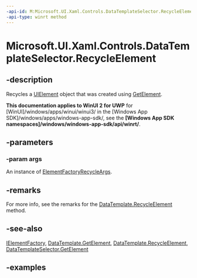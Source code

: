 ```yaml
---
-api-id: M:Microsoft.UI.Xaml.Controls.DataTemplateSelector.RecycleElement(Microsoft.UI.Xaml.ElementFactoryRecycleArgs)
-api-type: winrt method
---
```


<!-- Method syntax.
public void DataTemplateSelector.RecycleElement(ElementFactoryRecycleArgs args)
-->

# Microsoft.UI.Xaml.Controls.DataTemplateSelector.RecycleElement

## -description

Recycles a [UIElement](../microsoft.ui.xaml/uielement.md) object that was created using [GetElement](datatemplateselector_getelement_445960756.md).

**This documentation applies to WinUI 2 for UWP** for [WinUI]/windows/apps/winui/winui3/ in the [Windows App SDK]/windows/apps/windows-app-sdk/, see the **[Windows App SDK namespaces]/windows/windows-app-sdk/api/winrt/**.

## -parameters

### -param args

An instance of [ElementFactoryRecycleArgs](../microsoft.ui.xaml/elementfactoryrecycleargs.md).

## -remarks

For more info, see the remarks for the [DataTemplate.RecycleElement](/uwp/api/windows.ui.xaml.datatemplate.recycleelement(windows.ui.xaml.elementfactoryrecycleargs)) method.

## -see-also

[IElementFactory](ielementfactory.md), [DataTemplate.GetElement](/uwp/api/windows.ui.xaml.datatemplate.getelement), [DataTemplate.RecycleElement](/uwp/api/windows.ui.xaml.datatemplate.recycleelement), [DataTemplateSelector.GetElement](/uwp/api/windows.ui.xaml.controls.datatemplateselector.getelement)

## -examples
